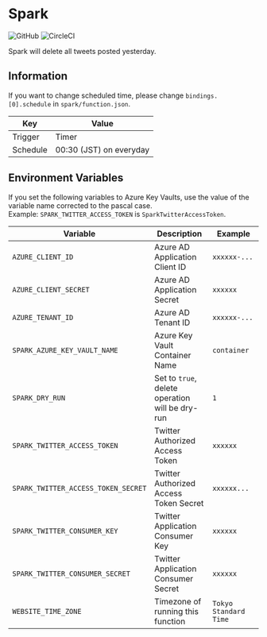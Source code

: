 # Spark

![GitHub](https://img.shields.io/github/license/Knockru/Spark.svg?style=flat-square)
![CircleCI](https://img.shields.io/circleci/build/github/Knockru/Spark.svg?style=flat-square)

Spark will delete all tweets posted yesterday.

## Information

If you want to change scheduled time, please change `bindings.[0].schedule` in `spark/function.json`.  

| Key      | Value                   |
| -------- | ----------------------- |
| Trigger  | Timer                   |
| Schedule | 00:30 (JST) on everyday |

## Environment Variables

If you set the following variables to Azure Key Vaults, use the value of the variable name corrected to the pascal case.  
Example: `SPARK_TWITTER_ACCESS_TOKEN` is `SparkTwitterAccessToken`.


| Variable                            | Description                                     | Example               |
| ----------------------------------- | ----------------------------------------------- | --------------------- |
| `AZURE_CLIENT_ID`                   | Azure AD Application Client ID                  | `xxxxxx-...`          |
| `AZURE_CLIENT_SECRET`               | Azure AD Application Secret                     | `xxxxxx`              |
| `AZURE_TENANT_ID`                   | Azure AD Tenant ID                              | `xxxxxx-...`          |
| `SPARK_AZURE_KEY_VAULT_NAME`        | Azure Key Vault Container Name                  | `container`           |
| `SPARK_DRY_RUN`                     | Set to `true`, delete operation will be dry-run | `1`                   |
| `SPARK_TWITTER_ACCESS_TOKEN`        | Twitter Authorized Access Token                 | `xxxxxx`              |
| `SPARK_TWITTER_ACCESS_TOKEN_SECRET` | Twitter Authorized Access Token Secret          | `xxxxxx...`           |
| `SPARK_TWITTER_CONSUMER_KEY`        | Twitter Application Consumer Key                | `xxxxxx`              |
| `SPARK_TWITTER_CONSUMER_SECRET`     | Twitter Application Consumer Secret             | `xxxxxx`              |
| `WEBSITE_TIME_ZONE`                 | Timezone of running this function               | `Tokyo Standard Time` |
